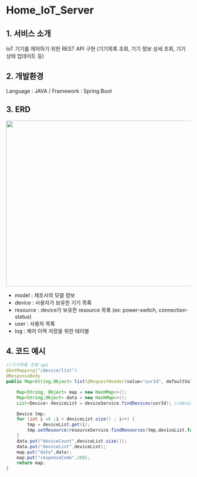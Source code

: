 # Home_IoT_Server

## 1. 서비스 소개
IoT 기기를 제어하기 위한 REST API 구현 (기기목록 조회, 기기 정보 상세 조회, 기기 상태 업데이트 등)

## 2. 개발환경
Language : JAVA / Framework : Spring Boot

## 3. ERD
<img src="https://user-images.githubusercontent.com/43440240/113035966-ab68e180-91ce-11eb-9d04-89d0baed7d0a.png"  width="800" height="450">

* model : 제조사의 모델 정보
* device : 사용자가 보유한 기기 목록
* resource : device가 보유한 resource 목록 (ex: power-switch, connection-status)
* user : 사용자 목록
* log : 제어 이력 저장을 위한 테이블

## 4. 코드 예시
```java
//기기목록 조회 api
@GetMapping("/device/list") 
@ResponseBody 
public Map<String,Object> list(@RequestHeader(value="usrId", defaultValue="1")int usrId) throws Exception{

    Map<String, Object> map = new HashMap<>();
    Map<String,Object> data = new HashMap<>();
    List<Device> deviceList = deviceService.findDevices(usrId); //device list 조회

    Device tmp;
    for (int i =0 ;i < deviceList.size() ; i++) {
        tmp = deviceList.get(i);
        tmp.setResource(resourceService.findResources(tmp,deviceList,false)); // resource list 조회
    }
    data.put("deviceCount",deviceList.size());
    data.put("deviceList",deviceList);
    map.put("data",data);
    map.put("responseCode",200);
    return map;
}
```
